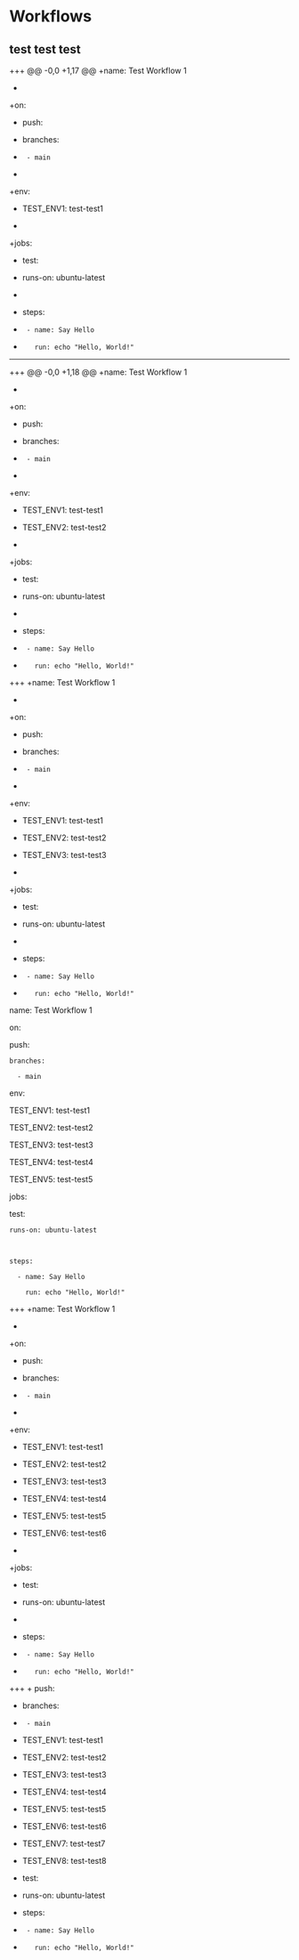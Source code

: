 # Workflows

test
test
test
--- 
+++ 
@@ -0,0 +1,17 @@
+name: Test Workflow 1

+

+on:

+  push:

+    branches:

+      - main

+

+env:

+  TEST_ENV1: test-test1

+

+jobs:

+  test:

+    runs-on: ubuntu-latest

+

+    steps:

+      - name: Say Hello

+        run: echo "Hello, World!"
--- 
+++ 
@@ -0,0 +1,18 @@
+name: Test Workflow 1

+

+on:

+  push:

+    branches:

+      - main

+

+env:

+  TEST_ENV1: test-test1

+  TEST_ENV2: test-test2

+

+jobs:

+  test:

+    runs-on: ubuntu-latest

+

+    steps:

+      - name: Say Hello

+        run: echo "Hello, World!"
+++ 
+name: Test Workflow 1

+

+on:

+  push:

+    branches:

+      - main

+

+env:

+  TEST_ENV1: test-test1

+  TEST_ENV2: test-test2

+  TEST_ENV3: test-test3

+

+jobs:

+  test:

+    runs-on: ubuntu-latest

+

+    steps:

+      - name: Say Hello

+        run: echo "Hello, World!"
name: Test Workflow 1



on:

  push:

    branches:

      - main



env:

  TEST_ENV1: test-test1

  TEST_ENV2: test-test2

  TEST_ENV3: test-test3

  TEST_ENV4: test-test4

  TEST_ENV5: test-test5



jobs:

  test:

    runs-on: ubuntu-latest



    steps:

      - name: Say Hello

        run: echo "Hello, World!"
+++ 
+name: Test Workflow 1

+

+on:

+  push:

+    branches:

+      - main

+

+env:

+  TEST_ENV1: test-test1

+  TEST_ENV2: test-test2

+  TEST_ENV3: test-test3

+  TEST_ENV4: test-test4

+  TEST_ENV5: test-test5

+  TEST_ENV6: test-test6

+

+jobs:

+  test:

+    runs-on: ubuntu-latest

+

+    steps:

+      - name: Say Hello

+        run: echo "Hello, World!"
+++ +  push:

+    branches:

+      - main

+  TEST_ENV1: test-test1

+  TEST_ENV2: test-test2

+  TEST_ENV3: test-test3

+  TEST_ENV4: test-test4

+  TEST_ENV5: test-test5

+  TEST_ENV6: test-test6

+  TEST_ENV7: test-test7

+  TEST_ENV8: test-test8

+  test:

+    runs-on: ubuntu-latest

+    steps:

+      - name: Say Hello

+        run: echo "Hello, World!"
